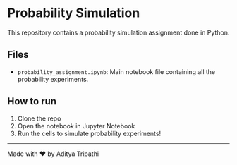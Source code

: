 # Probability Simulation

This repository contains a probability simulation assignment done in Python.

## Files
- `probability_assignment.ipynb`: Main notebook file containing all the probability experiments.

## How to run
1. Clone the repo
2. Open the notebook in Jupyter Notebook
3. Run the cells to simulate probability experiments!

---

Made with ❤️ by Aditya Tripathi
